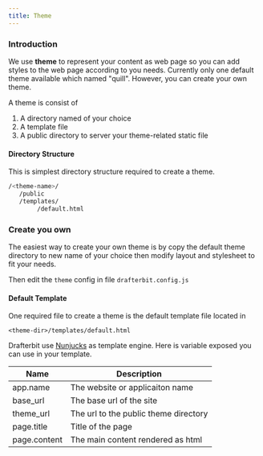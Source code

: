```yaml
---
title: Theme
---
```


### Introduction

We use **theme**  to represent your content as web page so you can
add styles to the web page according to you needs.
Currently only one default theme available which named
"quill". However, you can create your own theme.

A theme is consist of
1. A directory named of your choice
2. A template file
3. A public directory to server your theme-related static file

####  Directory Structure
This is simplest directory structure required to create a theme.
```sh
/<theme-name>/
   /public
   /templates/
        /default.html
```

### Create you own

The easiest way to create your own theme is
by copy the default theme directory to new name of your choice
then modify layout and stylesheet to fit your needs.

Then edit the `theme` config in file `drafterbit.config.js`

#### Default Template

One required file to create a theme is the default template file
located in

```<theme-dir>/templates/default.html```

Drafterbit use [Nunjucks](https://mozilla.github.io/nunjucks/templating.html) as template engine.
Here is variable exposed  you can use in your template.

|Name|Description|
|----|---|
|app.name | The website or applicaiton name|
|base_url| The base url of the site |
|theme_url| The url to the public theme directory |
|page.title| Title of the page |
|page.content| The main content rendered as html |
